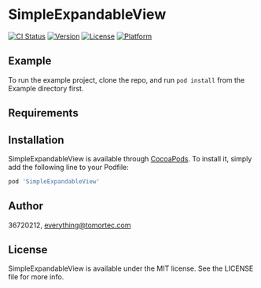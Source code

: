 # SimpleExpandableView

[![CI Status](https://img.shields.io/travis/36720212/SimpleExpandableView.svg?style=flat)](https://travis-ci.org/36720212/SimpleExpandableView)
[![Version](https://img.shields.io/cocoapods/v/SimpleExpandableView.svg?style=flat)](https://cocoapods.org/pods/SimpleExpandableView)
[![License](https://img.shields.io/cocoapods/l/SimpleExpandableView.svg?style=flat)](https://cocoapods.org/pods/SimpleExpandableView)
[![Platform](https://img.shields.io/cocoapods/p/SimpleExpandableView.svg?style=flat)](https://cocoapods.org/pods/SimpleExpandableView)

## Example

To run the example project, clone the repo, and run `pod install` from the Example directory first.

## Requirements

## Installation

SimpleExpandableView is available through [CocoaPods](https://cocoapods.org). To install
it, simply add the following line to your Podfile:

```ruby
pod 'SimpleExpandableView'
```

## Author

36720212, everything@tomortec.com

## License

SimpleExpandableView is available under the MIT license. See the LICENSE file for more info.

